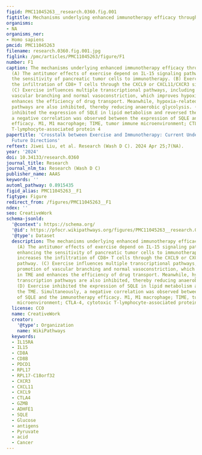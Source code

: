 ```yaml
---
figid: PMC11045263__research.0360.fig.001
figtitle: Mechanisms underlying enhanced immunotherapy efficacy through exercise
organisms:
- NA
organisms_ner:
- Homo sapiens
pmcid: PMC11045263
filename: research.0360.fig.001.jpg
figlink: /pmc/articles/PMC11045263/figure/F1
number: F1
caption: The mechanisms underlying enhanced immunotherapy efficacy through exercise.
  (A) The antitumor effects of exercise depend on IL-15 signaling pathway, thus enhancing
  the sensitivity of pancreatic tumor cells to immunotherapy. (B) Exercise increases
  the infiltration of CD8+ T cells through the CXCL9 or CXCL11/CXCR3 signaling pathway.
  (C) Exercise influences multiple transcriptional pathways, including promotion of
  vascular branching and normal vasoconstriction, which improves hypoxia in TME and
  enhances the efficiency of drug transport. Meanwhile, hypoxia-related transcription
  pathways are also inhibited, thereby reducing anaerobic glycolysis. (D) Exercise
  inhibited the expression of SQLE in lipid metabolism and reversed the TME. Simultaneously,
  a negative correlation was observed between the expression of SQLE and the immunotherapy
  efficacy. M1, M1 macrophage; TIME, tumor immune microenvironment; CTLA-4, cytotoxic
  T-lymphocyte-associated protein 4
papertitle: 'Crosstalk between Exercise and Immunotherapy: Current Understanding and
  Future Directions'
reftext: Jiwei Liu, et al. Research (Wash D C). 2024 Apr 25;7(NA).
year: '2024'
doi: 10.34133/research.0360
journal_title: Research
journal_nlm_ta: Research (Wash D C)
publisher_name: AAAS
keywords: ''
automl_pathway: 0.8915435
figid_alias: PMC11045263__F1
figtype: Figure
redirect_from: /figures/PMC11045263__F1
ndex: ''
seo: CreativeWork
schema-jsonld:
  '@context': https://schema.org/
  '@id': https://pfocr.wikipathways.org/figures/PMC11045263__research.0360.fig.001.html
  '@type': Dataset
  description: The mechanisms underlying enhanced immunotherapy efficacy through exercise.
    (A) The antitumor effects of exercise depend on IL-15 signaling pathway, thus
    enhancing the sensitivity of pancreatic tumor cells to immunotherapy. (B) Exercise
    increases the infiltration of CD8+ T cells through the CXCL9 or CXCL11/CXCR3 signaling
    pathway. (C) Exercise influences multiple transcriptional pathways, including
    promotion of vascular branching and normal vasoconstriction, which improves hypoxia
    in TME and enhances the efficiency of drug transport. Meanwhile, hypoxia-related
    transcription pathways are also inhibited, thereby reducing anaerobic glycolysis.
    (D) Exercise inhibited the expression of SQLE in lipid metabolism and reversed
    the TME. Simultaneously, a negative correlation was observed between the expression
    of SQLE and the immunotherapy efficacy. M1, M1 macrophage; TIME, tumor immune
    microenvironment; CTLA-4, cytotoxic T-lymphocyte-associated protein 4
  license: CC0
  name: CreativeWork
  creator:
    '@type': Organization
    name: WikiPathways
  keywords:
  - IL15RA
  - IL15
  - CD8A
  - CD8B
  - PDCD1
  - RPL17
  - RPL17-C18orf32
  - CXCR3
  - CXCL11
  - CXCL9
  - CTLA4
  - GZMB
  - ADHFE1
  - SQLE
  - Glucose
  - antigens
  - Pyruvate
  - acid
  - Cancer
---
```


